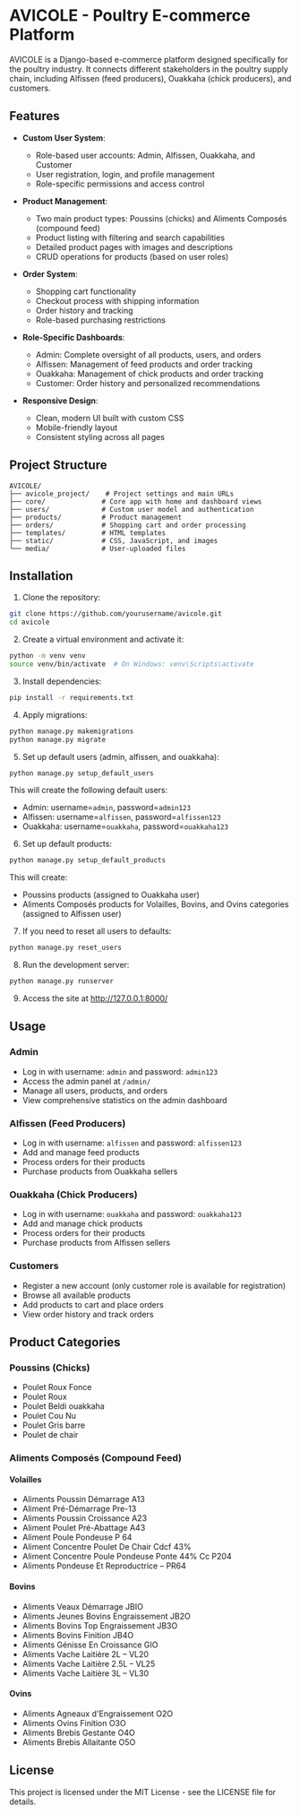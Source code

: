# AVICOLE - Poultry E-commerce Platform

AVICOLE is a Django-based e-commerce platform designed specifically for the poultry industry. It connects different stakeholders in the poultry supply chain, including Alfissen (feed producers), Ouakkaha (chick producers), and customers.

## Features

- **Custom User System**:
  - Role-based user accounts: Admin, Alfissen, Ouakkaha, and Customer
  - User registration, login, and profile management
  - Role-specific permissions and access control

- **Product Management**:
  - Two main product types: Poussins (chicks) and Aliments Composés (compound feed)
  - Product listing with filtering and search capabilities
  - Detailed product pages with images and descriptions
  - CRUD operations for products (based on user roles)

- **Order System**:
  - Shopping cart functionality
  - Checkout process with shipping information
  - Order history and tracking
  - Role-based purchasing restrictions

- **Role-Specific Dashboards**:
  - Admin: Complete oversight of all products, users, and orders
  - Alfissen: Management of feed products and order tracking
  - Ouakkaha: Management of chick products and order tracking
  - Customer: Order history and personalized recommendations

- **Responsive Design**:
  - Clean, modern UI built with custom CSS
  - Mobile-friendly layout
  - Consistent styling across all pages

## Project Structure

```
AVICOLE/
├── avicole_project/    # Project settings and main URLs
├── core/              # Core app with home and dashboard views
├── users/             # Custom user model and authentication
├── products/          # Product management
├── orders/            # Shopping cart and order processing
├── templates/         # HTML templates
├── static/            # CSS, JavaScript, and images
└── media/             # User-uploaded files
```

## Installation

1. Clone the repository:
```bash
git clone https://github.com/yourusername/avicole.git
cd avicole
```

2. Create a virtual environment and activate it:
```bash
python -m venv venv
source venv/bin/activate  # On Windows: venv\Scripts\activate
```

3. Install dependencies:
```bash
pip install -r requirements.txt
```

4. Apply migrations:
```bash
python manage.py makemigrations
python manage.py migrate
```

5. Set up default users (admin, alfissen, and ouakkaha):
```bash
python manage.py setup_default_users
```

This will create the following default users:
- Admin: username=`admin`, password=`admin123`
- Alfissen: username=`alfissen`, password=`alfissen123`
- Ouakkaha: username=`ouakkaha`, password=`ouakkaha123`

6. Set up default products:
```bash
python manage.py setup_default_products
```

This will create:
- Poussins products (assigned to Ouakkaha user)
- Aliments Composés products for Volailles, Bovins, and Ovins categories (assigned to Alfissen user)

7. If you need to reset all users to defaults:
```bash
python manage.py reset_users
```

8. Run the development server:
```bash
python manage.py runserver
```

9. Access the site at http://127.0.0.1:8000/

## Usage

### Admin
- Log in with username: `admin` and password: `admin123`
- Access the admin panel at `/admin/`
- Manage all users, products, and orders
- View comprehensive statistics on the admin dashboard

### Alfissen (Feed Producers)
- Log in with username: `alfissen` and password: `alfissen123`
- Add and manage feed products
- Process orders for their products
- Purchase products from Ouakkaha sellers

### Ouakkaha (Chick Producers)
- Log in with username: `ouakkaha` and password: `ouakkaha123`
- Add and manage chick products
- Process orders for their products
- Purchase products from Alfissen sellers

### Customers
- Register a new account (only customer role is available for registration)
- Browse all available products
- Add products to cart and place orders
- View order history and track orders

## Product Categories

### Poussins (Chicks)
- Poulet Roux Fonce
- Poulet Roux
- Poulet Beldi ouakkaha
- Poulet Cou Nu
- Poulet Gris barre
- Poulet de chair

### Aliments Composés (Compound Feed)
#### Volailles
- Aliments Poussin Démarrage A13
- Aliment Pré-Démarrage Pre-13
- Aliments Poussin Croissance A23
- Aliment Poulet Pré-Abattage A43
- Aliment Poule Pondeuse P 64
- Aliment Concentre Poulet De Chair Cdcf 43%
- Aliment Concentre Poule Pondeuse Ponte 44% Cc P204
- Aliments Pondeuse Et Reproductrice – PR64

#### Bovins
- Aliments Veaux Démarrage JBIO
- Aliments Jeunes Bovins Engraissement JB2O
- Aliments Bovins Top Engraissement JB3O
- Aliments Bovins Finition JB4O
- Aliments Génisse En Croissance GIO
- Aliments Vache Laitière 2L – VL20
- Aliments Vache Laitière 2.5L – VL25
- Aliments Vache Laitière 3L – VL30

#### Ovins
- Aliments Agneaux d'Engraissement O2O
- Aliments Ovins Finition O3O
- Aliments Brebis Gestante O4O
- Aliments Brebis Allaitante O5O

## License

This project is licensed under the MIT License - see the LICENSE file for details. 